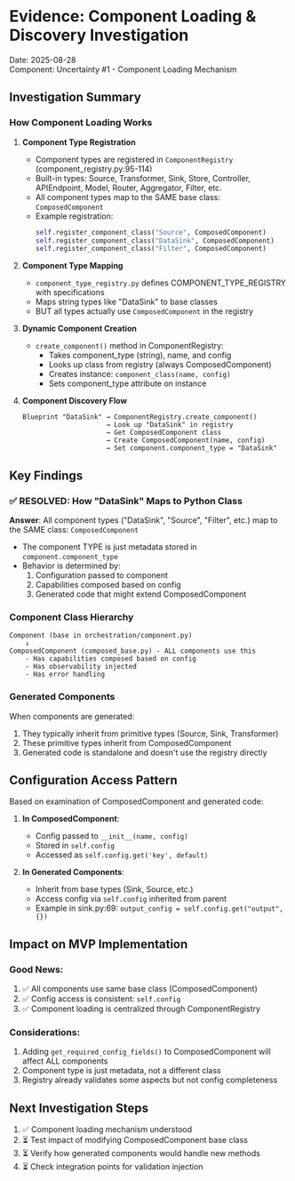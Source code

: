 # Evidence: Component Loading & Discovery Investigation
Date: 2025-08-28  
Component: Uncertainty #1 - Component Loading Mechanism

## Investigation Summary

### How Component Loading Works

1. **Component Type Registration**
   - Component types are registered in `ComponentRegistry` (component_registry.py:95-114)
   - Built-in types: Source, Transformer, Sink, Store, Controller, APIEndpoint, Model, Router, Aggregator, Filter, etc.
   - All component types map to the SAME base class: `ComposedComponent`
   - Example registration:
     ```python
     self.register_component_class("Source", ComposedComponent)
     self.register_component_class("DataSink", ComposedComponent)  
     self.register_component_class("Filter", ComposedComponent)
     ```

2. **Component Type Mapping**
   - `component_type_registry.py` defines COMPONENT_TYPE_REGISTRY with specifications
   - Maps string types like "DataSink" to base classes
   - BUT all types actually use `ComposedComponent` in the registry

3. **Dynamic Component Creation**
   - `create_component()` method in ComponentRegistry:
     - Takes component_type (string), name, and config
     - Looks up class from registry (always ComposedComponent)
     - Creates instance: `component_class(name, config)`
     - Sets component_type attribute on instance

4. **Component Discovery Flow**
   ```
   Blueprint "DataSink" → ComponentRegistry.create_component() 
                        → Look up "DataSink" in registry
                        → Get ComposedComponent class
                        → Create ComposedComponent(name, config)
                        → Set component.component_type = "DataSink"
   ```

## Key Findings

### ✅ RESOLVED: How "DataSink" Maps to Python Class

**Answer**: All component types ("DataSink", "Source", "Filter", etc.) map to the SAME class: `ComposedComponent`

- The component TYPE is just metadata stored in `component.component_type`
- Behavior is determined by:
  1. Configuration passed to component
  2. Capabilities composed based on config
  3. Generated code that might extend ComposedComponent

### Component Class Hierarchy

```
Component (base in orchestration/component.py)
    ↓
ComposedComponent (composed_base.py) - ALL components use this
    - Has capabilities composed based on config
    - Has observability injected
    - Has error handling
```

### Generated Components

When components are generated:
1. They typically inherit from primitive types (Source, Sink, Transformer)
2. These primitive types inherit from ComposedComponent
3. Generated code is standalone and doesn't use the registry directly

## Configuration Access Pattern

Based on examination of ComposedComponent and generated code:

1. **In ComposedComponent**:
   - Config passed to `__init__(name, config)`
   - Stored in `self.config`
   - Accessed as `self.config.get('key', default)`

2. **In Generated Components**:
   - Inherit from base types (Sink, Source, etc.)
   - Access config via `self.config` inherited from parent
   - Example in sink.py:69: `output_config = self.config.get("output", {})`

## Impact on MVP Implementation

### Good News:
1. ✅ All components use same base class (ComposedComponent)
2. ✅ Config access is consistent: `self.config`
3. ✅ Component loading is centralized through ComponentRegistry

### Considerations:
1. Adding `get_required_config_fields()` to ComposedComponent will affect ALL components
2. Component type is just metadata, not a different class
3. Registry already validates some aspects but not config completeness

## Next Investigation Steps

1. ✅ Component loading mechanism understood
2. ⏳ Test impact of modifying ComposedComponent base class
3. ⏳ Verify how generated components would handle new methods
4. ⏳ Check integration points for validation injection